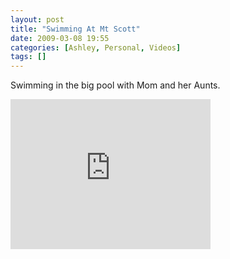 ```yaml
---
layout: post
title: "Swimming At Mt Scott"
date: 2009-03-08 19:55
categories: [Ashley, Personal, Videos]
tags: []
---
```



Swimming in the big pool with Mom and her Aunts.
<iframe height="240" src="https://skydrive.live.com/embed?cid=F443C8FEC5D6FFCE&amp;resid=F443C8FEC5D6FFCE%21194&amp;authkey=APgSg7YKtt-8Z90" frameborder="0" width="320" scrolling="no"></iframe>
